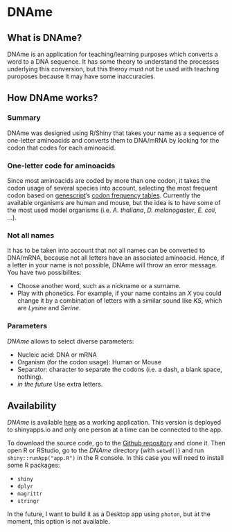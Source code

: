 # DNAme


<script src="{{< blogdown/postref >}}index_files/header-attrs/header-attrs.js"></script>


<div id="what-is-dname" class="section level2">
<h2>What is DNAme?</h2>
<p>DNAme is an application for teaching/learning purposes which converts a word to a DNA sequence. It has some theory to understand the processes underlying this conversion, but this theroy must not be used with teaching puroposes because it may have some inaccuracies.</p>
</div>
<div id="how-dname-works" class="section level2">
<h2>How DNAme works?</h2>
<div id="summary" class="section level3">
<h3>Summary</h3>
<p>DNAme was designed using R/Shiny that takes your name as a sequence of one-letter aminoacids and converts them to DNA/mRNA by looking for the codon that codes for each aminoacid.</p>
</div>
<div id="one-letter-code-for-aminoacids" class="section level3">
<h3>One-letter code for aminoacids</h3>
<p>Since most aminoacids are coded by more than one codon, it takes the codon usage of several species into account, selecting the most frequent codon based on <a href="https://www.genscript.com/">genescript</a>’s <a href="https://www.genscript.com/tools/codon-frequency-table">codon frequency tables</a>. Currently the available organisms are human and mouse, but the idea is to have some of the most used model organisms (i.e. <em>A. thaliana</em>, <em>D. melanogaster</em>, <em>E. coli</em>, …).</p>
</div>
<div id="not-all-names" class="section level3">
<h3>Not all names</h3>
<p>It has to be taken into account that not all names can be converted to DNA/mRNA, because not all letters have an associated aminoacid. Hence, if a letter in your name is not possible, DNAme will throw an error message. You have two possibilites:</p>
<ul>
<li>Choose another word, such as a nickname or a surname.</li>
<li>Play with phonetics. For example, if your name contains an <em>X</em> you could change it by a combination of letters with a similar sound like <em>KS</em>, which are <em>Lysine</em> and <em>Serine</em>.</li>
</ul>
</div>
<div id="parameters" class="section level3">
<h3>Parameters</h3>
<p><em>DNAme</em> allows to select diverse parameters:</p>
<ul>
<li>Nucleic acid: DNA or mRNA</li>
<li>Organism (for the codon usage): Human or Mouse</li>
<li>Separator: character to separate the codons (i.e. a dash, a blank space, nothing).</li>
<li><em>in the future</em> Use extra letters.</li>
</ul>
</div>
</div>
<div id="availability" class="section level2">
<h2>Availability</h2>
<p><em>DNAme</em> is available <a href="https://biobit.netlify.app/dname.html">here</a> as a working application. This version is deployed to shinyapps.io and only one person at a time can be connected to the app.</p>
<p>To download the source code, go to the <a href="https://github.com/amitjavilaventura/DNAme">Github repository</a> and clone it. Then open R or RStudio, go to the <em>DNAme</em> directory (with <code>setwd()</code>) and run <code>shiny::runApp("app.R")</code> in the R console. In this case you will need to install some R packages:</p>
<ul>
<li><code>shiny</code></li>
<li><code>dplyr</code></li>
<li><code>magrittr</code></li>
<li><code>stringr</code></li>
</ul>
<p>In the future, I want to build it as a Desktop app using <code>photon</code>, but at the moment, this option is not available.</p>
</div>

